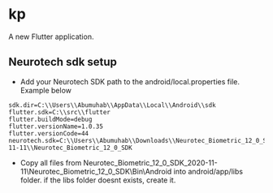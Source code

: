 # kp

A new Flutter application.

## Neurotech sdk setup

- Add your Neurotech SDK path to the android/local.properties file. Example below
```
sdk.dir=C:\\Users\\Abumuhab\\AppData\\Local\\Android\\sdk
flutter.sdk=C:\\src\\flutter
flutter.buildMode=debug
flutter.versionName=1.0.35
flutter.versionCode=44
neurotech.sdk=C:\\Users\\Abumuhab\\Downloads\\Neurotec_Biometric_12_0_SDK_2020-11-11\\Neurotec_Biometric_12_0_SDK
```

- Copy all files from Neurotec_Biometric_12_0_SDK_2020-11-11\Neurotec_Biometric_12_0_SDK\Bin\Android into android/app/libs folder. if the libs folder doesnt exists, create it.

